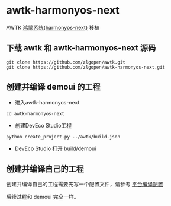 # awtk-harmonyos-next

AWTK [鸿蒙系统(harmonyos-next)](https://www.harmonyos.com/) 移植

## 下载 awtk 和 awtk-harmonyos-next 源码

```
git clone https://github.com/zlgopen/awtk.git
git clone https://github.com/zlgopen/awtk-harmonyos-next.git
```

## 创建并编译 demoui 的工程

* 进入awtk-harmonyos-next

```
cd awtk-harmonyos-next 
```

* 创建DevEco Studio工程

```
python create_project.py ../awtk/build.json
```

* DevEco Studio 打开 build/demoui

## 创建并编译自己的工程

创建并编译自己的工程需要先写一个配置文件，请参考 [平台编译配置](https://github.com/zlgopen/awtk/blob/master/docs/build_config.md)

后续过程和 demoui 完全一样。


